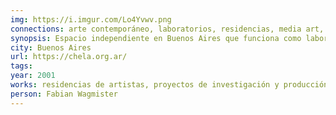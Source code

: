 ```yaml
---
img: https://i.imgur.com/Lo4Yvwv.png
connections: arte contemporáneo, laboratorios, residencias, media art, performance, proyectos sociales y culturales
synopsis: Espacio independiente en Buenos Aires que funciona como laboratorio experimental de artes hipermediáticas, cultura digital y proyectos sociales. Alberga residencias, talleres, festivales y es sede de iniciativas como el Festival Internacional de Buenos Aires (FIBA) y actividades de artes escénicas, visuales y electrónicas.
city: Buenos Aires
url: https://chela.org.ar/
tags:
year: 2001
works: residencias de artistas, proyectos de investigación y producción, festivales, exhibiciones de arte tecnológico, conferencias, actividades comunitarias.
person: Fabian Wagmister
---
```




